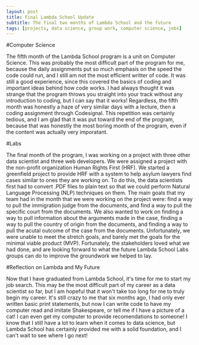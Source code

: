 ```yaml
---
layout: post
title: Final Lambda School Update
subtitle: The final two months of Lambda School and the future
tags: [projects, data science, group work, computer science, jobs]
---
```


#Computer Science

The fifth month of the Lambda School program is a unit on Computer Science. This was probably the most difficult part of the program for me,
because the daily assignments put so much emphasis on the speed the code could run, and I still am not the most efficient writter of code. It
was still a good experience, since this covered the basics of coding and important ideas behind how code works. I had always thought it was
strange that the program throws you straight into your track without any introduction to coding, but I can say that it works! Regardless, the
fifth month was honestly a haze of very similar days with a lecture, then a coding assignment through Codesignal. This repetition was certainly
tedious, and I am glad that it was put toward the end of the program, because that was honestly the most boring month of the program, even if the
content was actually very imporatant.

#Labs

The final month of the program, I was working on a project with three other data scientist and three web developers. We were assigned a project
with the non-profit organization Human Rights First (HRF). We started a greenfield project to provide HRF with a system to help asylum lawyers find cases
similar to ones they are working on. To do this, the data scientists first had to convert .PDF files to plain text so that we could perform Natural
Language Processing (NLP) techniques on them. The main goals that my team had in the month that we were working on the project were: find a way to pull
the immigration judge from the documents, and find a way to pull the specific court from the documents. We also wanted to work on finding a way to pull
information about the arguments made in the case, finding a way to pull the country of origin from the documents, and finding a way to pull the
acutal outcome of the case from the documents. Unfortunately, we were unable to meet the stretch goals, and barely met the goals for the minimal
viable product (MVP). Fortunately, the stakeholders loved what we had done, and are looking forward to what the future Lambda School Labs groups
can do to improve the groundwork we helped to lay.

#Reflection on Lambda and My Future

Now that I have graduated from Lambda School, it's time for me to start my job search. This may be the most difficult part of my career as a data
scientist so far, but I am hopeful that it won't take too long for me to truly begin my career. It's still crazy to me that six months ago, I had
only ever written basic print statements, but now I can write code to have my computer read and imitate Shakespeare, or tell me if I have a picture
of a cat! I can even get my computer to provide recomendations to someone! I know that I still have a lot to learn when it comes to data science, but
Lambda School has certainly provided me with a solid foundation, and I can't wait to see where I go next!
